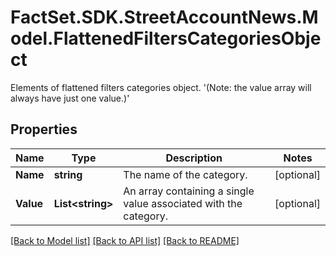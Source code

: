 # FactSet.SDK.StreetAccountNews.Model.FlattenedFiltersCategoriesObject
Elements of flattened filters categories object.  '(Note: the value array will always have just one value.)' 

## Properties

Name | Type | Description | Notes
------------ | ------------- | ------------- | -------------
**Name** | **string** | The name of the category. | [optional] 
**Value** | **List&lt;string&gt;** | An array containing a single value associated with the category.  | [optional] 

[[Back to Model list]](../README.md#documentation-for-models) [[Back to API list]](../README.md#documentation-for-api-endpoints) [[Back to README]](../README.md)

